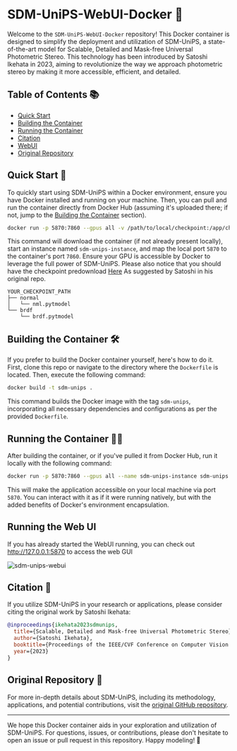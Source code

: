 # SDM-UniPS-WebUI-Docker  🐳

Welcome to the `SDM-UniPS-WebUI-Docker` repository! This Docker container is designed to simplify the deployment and utilization of SDM-UniPS, a state-of-the-art model for Scalable, Detailed and Mask-free Universal Photometric Stereo. This technology has been introduced by Satoshi Ikehata in 2023, aiming to revolutionize the way we approach photometric stereo by making it more accessible, efficient, and detailed.

## Table of Contents 📚
- [Quick Start](#quick-start)
- [Building the Container](#building-the-container)
- [Running the Container](#running-the-container)
- [Citation](#citation)
- [WebUI](#running-the-web-ui)
- [Original Repository](#original-repository)
## Quick Start 🚀

To quickly start using SDM-UniPS within a Docker environment, ensure you have Docker installed and running on your machine. Then, you can pull and run the container directly from Docker Hub (assuming it's uploaded there; if not, jump to the [Building the Container](#building-the-container) section).

```bash
docker run -p 5870:7860 --gpus all -v /path/to/local/checkpoint:/app/checkpoint --name sdm-unips-instance sdm-unips
```

This command will download the container (if not already present locally), start an instance named `sdm-unips-instance`, and map the local port `5870` to the container's port `7860`. Ensure your GPU is accessible by Docker to leverage the full power of SDM-UniPS. Please also notice that you should have the checkpoint predownload [Here](https://www.dropbox.com/s/yu8h6g0zp07mumd/checkpoint.zip?dl=0) As suggested by Satoshi in his original repo.

```
YOUR_CHECKPOINT_PATH
├── normal
│   └── nml.pytmodel
└── brdf
    └── brdf.pytmodel
```

## Building the Container 🛠️

If you prefer to build the Docker container yourself, here's how to do it. First, clone this repo or navigate to the directory where the `Dockerfile` is located. Then, execute the following command:

```bash
docker build -t sdm-unips .
```

This command builds the Docker image with the tag `sdm-unips`, incorporating all necessary dependencies and configurations as per the provided `Dockerfile`.

## Running the Container 🏃‍♂️

After building the container, or if you've pulled it from Docker Hub, run it locally with the following command:

```bash
docker run -p 5870:7860 --gpus all --name sdm-unips-instance sdm-unips
```

This will make the application accessible on your local machine via port `5870`. You can interact with it as if it were running natively, but with the added benefits of Docker's environment encapsulation.

## Running the Web UI

If you has already started the WebUI running, you can check out http://127.0.0.1:5870 to access the web GUI


![sdm-unips-webui](https://github.com/zmk5566/SDM-UniPS-WebUI-Docker/assets/98451647/9a5cad2f-abfc-4181-9c8e-c6e8964dee73)



## Citation 📖

If you utilize SDM-UniPS in your research or applications, please consider citing the original work by Satoshi Ikehata:

```bibtex
@inproceedings{ikehata2023sdmunips,
  title={Scalable, Detailed and Mask-free Universal Photometric Stereo},
  author={Satoshi Ikehata},
  booktitle={Proceedings of the IEEE/CVF Conference on Computer Vision and Pattern Recognition (CVPR)},
  year={2023}
}
```

## Original Repository 🔗

For more in-depth details about SDM-UniPS, including its methodology, applications, and potential contributions, visit the [original GitHub repository](https://github.com/satoshi-ikehata/SDM-UniPS-CVPR2023).

---

We hope this Docker container aids in your exploration and utilization of SDM-UniPS. For questions, issues, or contributions, please don't hesitate to open an issue or pull request in this repository. Happy modeling! 🌟
